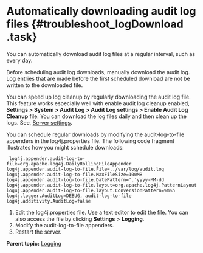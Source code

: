 # Automatically downloading audit log files {#troubleshoot_logDownload .task}

You can automatically download audit log files at a regular interval, such as every day.

Before scheduling audit log downloads, manually download the audit log. Log entries that are made before the first scheduled download are not be written to the downloaded file.

You can speed up log cleanup by regularly downloading the audit log file. This feature works especially well with enable audit log cleanup enabled, **Settings \> System \> Audit Log \> Audit Log settings \> Enable Audit Log Cleanup** file. You can download the log files daily and then clean up the logs. See, [Server settings](../../com.ibm.udeploy.admin.doc/topics/settings_system.md).

You can schedule regular downloads by modifying the audit-log-to-file appenders in the log4j.properties file. The following code fragment illustrates how you might schedule downloads:

```
 log4j.appender.audit-log-to-file=org.apache.log4j.DailyRollingFileAppender
log4j.appender.audit-log-to-file.File=../var/log/audit.log
log4j.appender.audit-log-to-file.MaxFileSize=100MB
log4j.appender.audit-log-to-file.DatePattern='.'yyyy-MM-dd
log4j.appender.audit-log-to-file.layout=org.apache.log4j.PatternLayout
log4j.appender.audit-log-to-file.layout.ConversionPattern=%m%n
log4j.logger.AuditLog=DEBUG, audit-log-to-file
log4j.additivity.AuditLog=false
```

1.   Edit the log4j.properties file. Use a text editor to edit the file. You can also access the file by clicking **Settings** \> **Logging**. 
2.   Modify the audit-log-to-file appenders. 
3.   Restart the server. 

**Parent topic:** [Logging](../topics/log_ov.md)

